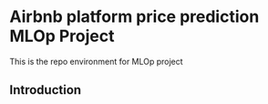 # Airbnb platform price prediction MLOp Project
This is the repo environment for MLOp project
## Introduction
